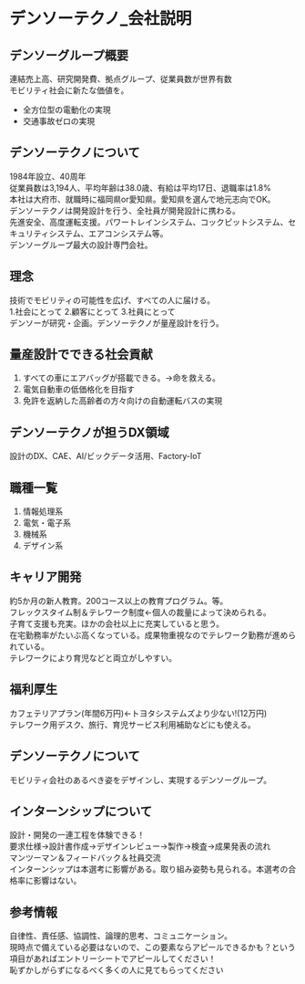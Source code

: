 # デンソーテクノ_会社説明
## デンソーグループ概要
連結売上高、研究開発費、拠点グループ、従業員数が世界有数\
モビリティ社会に新たな価値を。
- 全方位型の電動化の実現
- 交通事故ゼロの実現
## デンソーテクノについて
1984年設立、40周年\
従業員数は3,194人、平均年齢は38.0歳、有給は平均17日、退職率は1.8%\
本社は大府市、就職時に福岡県or愛知県。愛知県を選んで地元志向でOK。\
デンソーテクノは開発設計を行う、全社員が開発設計に携わる。\
先進安全、高度運転支援。パワートレインシステム、コックピットシステム、セキュリティシステム、エアコンシステム等。\
デンソーグループ最大の設計専門会社。

## 理念
技術でモビリティの可能性を広げ、すべての人に届ける。\
1.社会にとって 2.顧客にとって 3.社員にとって\
デンソーが研究・企画。デンソーテクノが量産設計を行う。
## 量産設計でできる社会貢献
1. すべての車にエアバッグが搭載できる。→命を救える。
2. 電気自動車の低価格化を目指す
3. 免許を返納した高齢者の方々向けの自動運転バスの実現

## デンソーテクノが担うDX領域
設計のDX、CAE、AI/ビックデータ活用、Factory-IoT

## 職種一覧
1. 情報処理系
2. 電気・電子系
3. 機械系
4. デザイン系

## キャリア開発
約5か月の新人教育。200コース以上の教育プログラム。等。\
フレックスタイム制＆テレワーク制度←個人の裁量によって決められる。\
子育て支援も充実。ほかの会社以上に充実していると思う。\
在宅勤務率がたいぶ高くなっている。成果物重視なのでテレワーク勤務が進められている。\
テレワークにより育児などと両立がしやすい。

## 福利厚生
カフェテリアプラン(年間6万円)←トヨタシステムズより少ない!(12万円)\
テレワーク用デスク、旅行、育児サービス利用補助などにも使える。

## デンソーテクノについて
モビリティ会社のあるべき姿をデザインし、実現するデンソーグループ。

## インターンシップについて
設計・開発の一連工程を体験できる！\
要求仕様→設計書作成→デザインレビュー→製作→検査→成果発表の流れ\
マンツーマン＆フィードバック＆社員交流\
インターンシップは本選考に影響がある。取り組み姿勢も見られる。本選考の合格率に影響はない。

## 参考情報
自律性、責任感、協調性、論理的思考、コミュニケーション。\
現時点で備えている必要はないので、この要素ならアピールできるかも？という項目があればエントリーシートでアピールしてください！\
恥ずかしがらずになるべく多くの人に見てもらってください